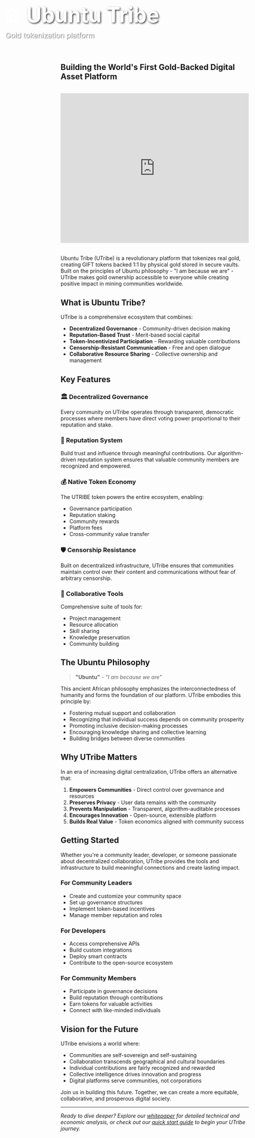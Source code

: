<div style="width: 100vw; height: 400px; background: url('https://images.unsplash.com/photo-1518546305927-5a555bb7020d?ixlib=rb-4.0.3&ixid=M3wxMjA3fDB8MHxwaG90by1wYWdlfHx8fGVufDB8fHx8fA%3D%3D&auto=format&fit=crop&w=2069&q=80') center/cover; position: relative; margin: -2rem -50vw 0 -50vw; left: 50%; right: 50%; display: flex; align-items: flex-end;">
  <div style="background: linear-gradient(transparent 0%, transparent 60%, var(--bg-primary) 100%); width: 100%; padding: 3rem 2rem 2rem; color: white;">
    <div style="max-width: 800px; margin: 0 auto; text-align: left;">
      <div style="display: flex; align-items: center; gap: 1rem; margin-bottom: 0.5rem;">
        <svg width="40" height="40" viewBox="0 0 24 24" fill="none" stroke="currentColor" stroke-width="2">
          <path d="m3 9 9-7 9 7v11a2 2 0 0 1-2 2H5a2 2 0 0 1-2-2z"></path>
          <polyline points="9,22 9,12 15,12 15,22"></polyline>
        </svg>
        <h1 style="font-size: 3.5rem; margin: 0; font-weight: 700; text-shadow: 2px 2px 4px rgba(0,0,0,0.8);">Ubuntu Tribe</h1>
      </div>
      <p style="font-size: 1.2rem; margin: 0; opacity: 0.9; text-shadow: 1px 1px 2px rgba(0,0,0,0.8);">Gold tokenization platform</p>
    </div>
  </div>
</div>

## Building the World's First Gold-Backed Digital Asset Platform

<div style="text-align: center; margin: 2rem 0;">
  <iframe width="100%" height="400" src="https://www.youtube.com/embed/nPae6NZGnd8" title="Ubuntu Tribe Overview" frameborder="0" allow="accelerometer; autoplay; clipboard-write; encrypted-media; gyroscope; picture-in-picture" allowfullscreen></iframe>
</div>

Ubuntu Tribe (UTribe) is a revolutionary platform that tokenizes real gold, creating GIFT tokens backed 1:1 by physical gold stored in secure vaults. Built on the principles of Ubuntu philosophy - "I am because we are" - UTribe makes gold ownership accessible to everyone while creating positive impact in mining communities worldwide.

## What is Ubuntu Tribe?

UTribe is a comprehensive ecosystem that combines:

- **Decentralized Governance** - Community-driven decision making
- **Reputation-Based Trust** - Merit-based social capital
- **Token-Incentivized Participation** - Rewarding valuable contributions
- **Censorship-Resistant Communication** - Free and open dialogue
- **Collaborative Resource Sharing** - Collective ownership and management

## Key Features

### 🏛️ Decentralized Governance
Every community on UTribe operates through transparent, democratic processes where members have direct voting power proportional to their reputation and stake.

### 🌟 Reputation System
Build trust and influence through meaningful contributions. Our algorithm-driven reputation system ensures that valuable community members are recognized and empowered.

### 💰 Native Token Economy
The UTRIBE token powers the entire ecosystem, enabling:
- Governance participation
- Reputation staking
- Community rewards
- Platform fees
- Cross-community value transfer

### 🛡️ Censorship Resistance
Built on decentralized infrastructure, UTribe ensures that communities maintain control over their content and communications without fear of arbitrary censorship.

### 🤝 Collaborative Tools
Comprehensive suite of tools for:
- Project management
- Resource allocation
- Skill sharing
- Knowledge preservation
- Community building

## The Ubuntu Philosophy

> **"Ubuntu"** - *"I am because we are"*

This ancient African philosophy emphasizes the interconnectedness of humanity and forms the foundation of our platform. UTribe embodies this principle by:

- Fostering mutual support and collaboration
- Recognizing that individual success depends on community prosperity
- Promoting inclusive decision-making processes
- Encouraging knowledge sharing and collective learning
- Building bridges between diverse communities

## Why UTribe Matters

In an era of increasing digital centralization, UTribe offers an alternative that:

1. **Empowers Communities** - Direct control over governance and resources
2. **Preserves Privacy** - User data remains with the community
3. **Prevents Manipulation** - Transparent, algorithm-auditable processes
4. **Encourages Innovation** - Open-source, extensible platform
5. **Builds Real Value** - Token economics aligned with community success

## Getting Started

Whether you're a community leader, developer, or someone passionate about decentralized collaboration, UTribe provides the tools and infrastructure to build meaningful connections and create lasting impact.

### For Community Leaders
- Create and customize your community space
- Set up governance structures
- Implement token-based incentives
- Manage member reputation and roles

### For Developers
- Access comprehensive APIs
- Build custom integrations
- Deploy smart contracts
- Contribute to the open-source ecosystem

### For Community Members
- Participate in governance decisions
- Build reputation through contributions
- Earn tokens for valuable activities
- Connect with like-minded individuals

## Vision for the Future

UTribe envisions a world where:

- Communities are self-sovereign and self-sustaining
- Collaboration transcends geographical and cultural boundaries
- Individual contributions are fairly recognized and rewarded
- Collective intelligence drives innovation and progress
- Digital platforms serve communities, not corporations

Join us in building this future. Together, we can create a more equitable, collaborative, and prosperous digital society.

---

*Ready to dive deeper? Explore our [whitepaper](/whitepaper/executive-summary) for detailed technical and economic analysis, or check out our [quick start guide](/quick-start) to begin your UTribe journey.*